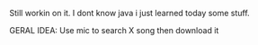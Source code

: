 Still workin on it.
  I dont know java i just learned today some stuff.



GERAL IDEA:
  Use mic to search X song then download it
